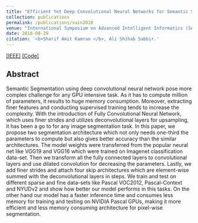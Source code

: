 ```yaml
---
title: "Efficient Yet Deep Convolutional Neural Networks for Semantic Segmentation"
collection: publications
permalink: /publications/sain2018
venue: "International Symposium on Advanced Intelligent Informatics (SAIN)"
date: 2018-08-29
citation: '<b>Sharif Amit Kamran </b>, Ali Shihab Sabbir.'
---
```

[[IEEE]](https://ieeexplore.ieee.org/document/8673354) [[Code]](https://github.com/SharifAmit/DilatedFCNSegmentation)

## Abstract
Semantic Segmentation using deep convolutional neural network pose more complex challenge for any GPU intensive task. As it has to compute million of parameters, it results to huge memory consumption. Moreover, extracting finer features and conducting supervised training tends to increase the complexity. With the introduction of Fully Convolutional Neural Network, which uses finer strides and utilizes deconvolutional layers for upsampling, it has been a go to for any image segmentation task. In this paper, we propose two segmentation architecture which not only needs one-third the parameters to compute but also gives better accuracy than the similar architectures. The model weights were transferred from the popular neural net like VGG19 and VGG16 which were trained on Imagenet classification data-set. Then we transform all the fully connected layers to convolutional layers and use dilated convolution for decreasing the parameters. Lastly, we add finer strides and attach four skip architectures which are element-wise summed with the deconvolutional layers in steps. We train and test on different sparse and fine data-sets like Pascal VOC2012, Pascal-Context and NYUDv2 and show how better our model performs in this tasks. On the other hand our model has a faster inference time and consumes less memory for training and testing on NVIDIA Pascal GPUs, making it more efficient and less memory consuming architecture for pixel-wise segmentation.